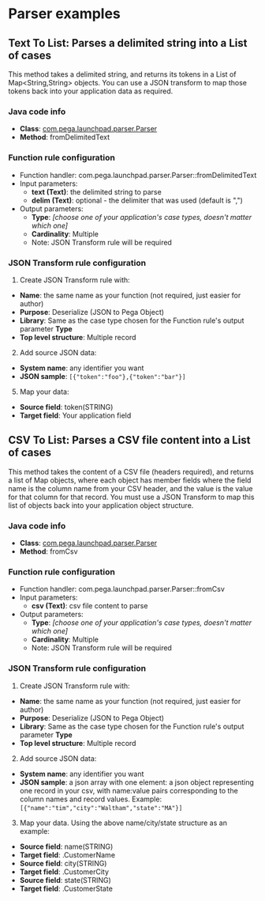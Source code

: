 # Parser examples

## Text To List: Parses a delimited string into a List of cases

This method takes a delimited string, and returns its tokens in a List of Map<String,String> objects. You can use a JSON transform to map those tokens back into your application data as required.

### Java code info
- **Class**: [com.pega.launchpad.parser.Parser](src/main/java/com/pega/launchpad/parser/Parser.java)
- **Method**: fromDelimitedText

### Function rule configuration
- Function handler: com.pega.launchpad.parser.Parser::fromDelimitedText
- Input parameters:
  - **text (Text)**: the delimited string to parse
  - **delim (Text)**: optional - the delimiter that was used (default is ",")
- Output parameters:
  - **Type**: *[choose one of your application's case types, doesn't matter which one]*
  - **Cardinality**: Multiple
  - Note: JSON Transform rule will be required

### JSON Transform rule configuration

1. Create JSON Transform rule with:
- **Name**: the same name as your function (not required, just easier for author)
- **Purpose**: Deserialize (JSON to Pega Object)
- **Library**: Same as the case type chosen for the Function rule's output parameter **Type**
- **Top level structure**: Multiple record
2. Add source JSON data:
- **System name**: any identifier you want
- **JSON sample**: ```[{"token":"foo"},{"token":"bar"}]```
5. Map your data:
- **Source field**: token(STRING)
- **Target field**: Your application field

## CSV To List: Parses a CSV file content into a List of cases

This method takes the content of a CSV file (headers required), and returns a list of Map<?,?> objects, where each object has member fields where the field name is the column name from your CSV header, and the value is the value for that column for that record. You must use a JSON Transform to map this list of objects back into your application object structure.

### Java code info
- **Class**: [com.pega.launchpad.parser.Parser](src/main/java/com/pega/launchpad/parser/Parser.java)
- **Method**: fromCsv

### Function rule configuration
- Function handler: com.pega.launchpad.parser.Parser::fromCsv
- Input parameters:
  - **csv (Text)**: csv file content to parse
- Output parameters:
  - **Type**: *[choose one of your application's case types, doesn't matter which one]*
  - **Cardinality**: Multiple
  - Note: JSON Transform rule will be required

### JSON Transform rule configuration

1. Create JSON Transform rule with:
- **Name**: the same name as your function (not required, just easier for author)
- **Purpose**: Deserialize (JSON to Pega Object)
- **Library**: Same as the case type chosen for the Function rule's output parameter **Type**
- **Top level structure**: Multiple record
2. Add source JSON data:
- **System name**: any identifier you want
- **JSON sample**: a json array with one element: a json object representing one record in your csv, with name:value pairs corresponding to the column names and record values. Example: ```[{"name":"tim","city":"Waltham","state":"MA"}]```
3. Map your data. Using the above name/city/state structure as an example:
- **Source field**: name(STRING)
- **Target field**: .CustomerName
- **Source field**: city(STRING)
- **Target field**: .CustomerCity
- **Source field**: state(STRING)
- **Target field**: .CustomerState
